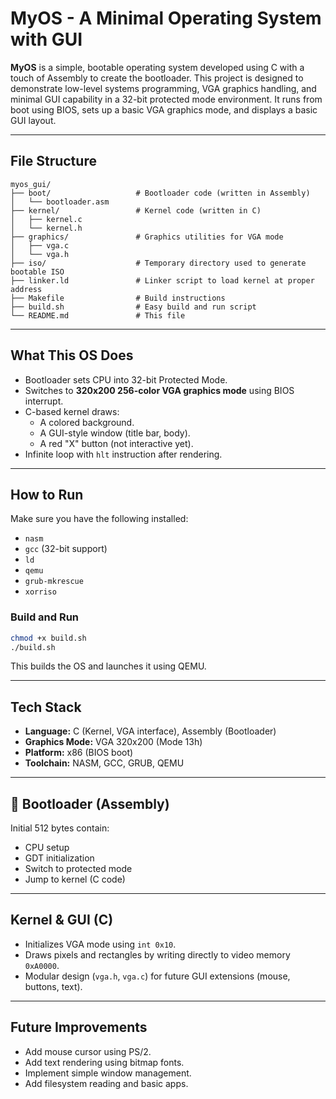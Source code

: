 # MyOS - A Minimal Operating System with GUI


**MyOS** is a simple, bootable operating system developed using C with a touch of Assembly to create the bootloader. This project is designed to demonstrate low-level systems programming, VGA graphics handling, and minimal GUI capability in a 32-bit protected mode environment. It runs from boot using BIOS, sets up a basic VGA graphics mode, and displays a basic GUI layout.

---

##  File Structure

```
myos_gui/
├── boot/                   # Bootloader code (written in Assembly)
│   └── bootloader.asm
├── kernel/                 # Kernel code (written in C)
│   ├── kernel.c
│   └── kernel.h
├── graphics/               # Graphics utilities for VGA mode
│   ├── vga.c
│   └── vga.h
├── iso/                    # Temporary directory used to generate bootable ISO
├── linker.ld               # Linker script to load kernel at proper address
├── Makefile                # Build instructions
├── build.sh                # Easy build and run script
└── README.md               # This file
```

---

##  What This OS Does

- Bootloader sets CPU into 32-bit Protected Mode.
- Switches to **320x200 256-color VGA graphics mode** using BIOS interrupt.
- C-based kernel draws:
  - A colored background.
  - A GUI-style window (title bar, body).
  - A red "X" button (not interactive yet).
- Infinite loop with `hlt` instruction after rendering.

---

##  How to Run

Make sure you have the following installed:

- `nasm`
- `gcc` (32-bit support)
- `ld`
- `qemu`
- `grub-mkrescue`
- `xorriso`

###  Build and Run

```bash
chmod +x build.sh
./build.sh
```

This builds the OS and launches it using QEMU.

---

## Tech Stack

- **Language:** C (Kernel, VGA interface), Assembly (Bootloader)
- **Graphics Mode:** VGA 320x200 (Mode 13h)
- **Platform:** x86 (BIOS boot)
- **Toolchain:** NASM, GCC, GRUB, QEMU

---

## 👨 Bootloader (Assembly)

Initial 512 bytes contain:
- CPU setup
- GDT initialization
- Switch to protected mode
- Jump to kernel (C code)

---

##  Kernel & GUI (C)

- Initializes VGA mode using `int 0x10`.
- Draws pixels and rectangles by writing directly to video memory `0xA0000`.
- Modular design (`vga.h`, `vga.c`) for future GUI extensions (mouse, buttons, text).

---

##  Future Improvements

- Add mouse cursor using PS/2.
- Add text rendering using bitmap fonts.
- Implement simple window management.
- Add filesystem reading and basic apps.


